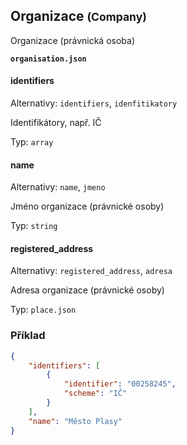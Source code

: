 ## Organizace <small>(Company)</small>

Organizace (právnická osoba)

**`organisation.json`**
#### identifiers

Alternativy: `identifiers`, `idenfitikatory`

Identifikátory, např. IČ

Typ: `array`

#### name

Alternativy: `name`, `jmeno`

Jméno organizace (právnické osoby)

Typ: `string`

#### registered_address

Alternativy: `registered_address`, `adresa`

Adresa organizace (právnické osoby)

Typ: `place.json`

### Příklad


```json
{
    "identifiers": [
        {
            "identifier": "00258245",
            "scheme": "IČ"
        }
    ],
    "name": "Město Plasy"
}
```


